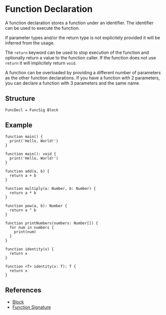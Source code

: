 # Function Declaration

A function declaration stores a function under an identifier. The identifier can be used to execute the function.

If parameter types and/or the return type is not explicitely provided it will be inferred from the usage.

The `return` keyword can be used to stop execution of the function and optionally return a value to the function caller. If the function does not use `return` it will implicitely return `void`.

A function can be overloaded by providing a different number of parameters as the other function declarations. If you have a function with 2 parameters, you can declare a function with 3 parameters and the same name.

## Structure

```grammar
FuncDecl = FuncSig Block
```

## Example

```syntek
function main() {
  print('Hello, World!')
}

function main(): void {
  print('Hello, World!')
}

function add(a, b) {
  return a + b
}

function multiply(a: Number, b: Number) {
  return a * b
}

function pow(a, b): Number {
  return a ^ b
}

function printNumbers(numbers: Number[]) {
  for num in numbers {
    print(num)
  }
}

function identity(x) {
  return x
}

function <T> identity(x: T): T {
  return x
}
```

## References

- [Block](/spec/grammar/syntactic/#block)
- [Function Signature](/spec/grammar/syntactic/#function-signature)
